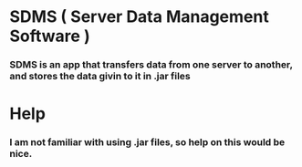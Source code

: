 # SDMS ( Server Data Management Software )
### SDMS is an app that transfers data from one server to another, and stores the data givin to it in .jar files
# Help
### I am not familiar with using .jar files, so help on this would be nice.